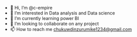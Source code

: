 - 👋 Hi, I’m @c-empire
- 👀 I’m interested in Data analysis and Data science
- 🌱 I’m currently learning power BI
- 💞️ I’m looking to collaborate on any project
- 📫 How to reach me chukuwdinzurumike1234@gmail.com

<!---
Hi,I'm c-empire,I'm interested in learning ui/ux design am currently learning the basics of the design.
